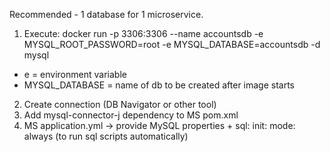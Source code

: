 Recommended - 1 database for 1 microservice.

1. Execute:
   docker run -p 3306:3306 --name accountsdb -e MYSQL_ROOT_PASSWORD=root -e MYSQL_DATABASE=accountsdb -d mysql
- e = environment variable
- MYSQL_DATABASE = name of db to be created after image starts
2. Create connection (DB Navigator or other tool)
3. Add mysql-connector-j dependency to MS pom.xml
4. MS application.yml -> provide MySQL properties + sql: init: mode: always (to run sql scripts automatically)
